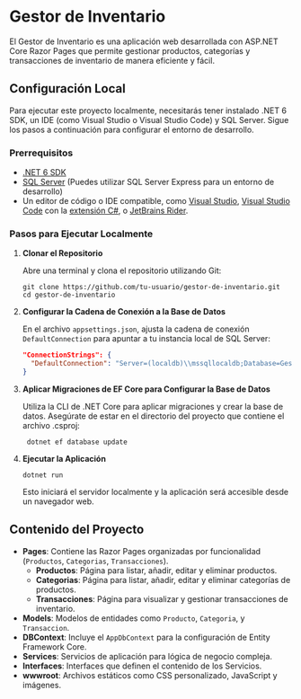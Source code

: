 # Gestor de Inventario

El Gestor de Inventario es una aplicación web desarrollada con ASP.NET Core Razor Pages que permite gestionar productos, categorías y transacciones de inventario de manera eficiente y fácil.

## Configuración Local

Para ejecutar este proyecto localmente, necesitarás tener instalado .NET 6 SDK, un IDE (como Visual Studio o Visual Studio Code) y SQL Server. Sigue los pasos a continuación para configurar el entorno de desarrollo.

### Prerrequisitos

- [.NET 6 SDK](https://dotnet.microsoft.com/download/dotnet/6.0)
- [SQL Server](https://www.microsoft.com/en-us/sql-server/sql-server-downloads) (Puedes utilizar SQL Server Express para un entorno de desarrollo)
- Un editor de código o IDE compatible, como [Visual Studio](https://visualstudio.microsoft.com/vs/), [Visual Studio Code](https://code.visualstudio.com/) con la [extensión C#](https://marketplace.visualstudio.com/items?itemName=ms-dotnettools.csharp), o [JetBrains Rider](https://www.jetbrains.com/rider/).

### Pasos para Ejecutar Localmente

1. **Clonar el Repositorio**

   Abre una terminal y clona el repositorio utilizando Git:
   ```
   git clone https://github.com/tu-usuario/gestor-de-inventario.git
   cd gestor-de-inventario
   ```

2. **Configurar la Cadena de Conexión a la Base de Datos**

   En el archivo `appsettings.json`, ajusta la cadena de conexión `DefaultConnection` para apuntar a tu instancia local de SQL Server:
   
   ```json
   "ConnectionStrings": {
     "DefaultConnection": "Server=(localdb)\\mssqllocaldb;Database=GestorInventarioDb;Trusted_Connection=True;MultipleActiveResultSets=true"
   }
   ```
3. **Aplicar Migraciones de EF Core para Configurar la Base de Datos**
   
   Utiliza la CLI de .NET Core para aplicar migraciones y crear la base de datos. Asegúrate de estar en el directorio del proyecto que contiene el archivo .csproj:

   ```
    dotnet ef database update
   ```

4. **Ejecutar la Aplicación**

   ```
   dotnet run
   ```

   Esto iniciará el servidor localmente y la aplicación será accesible desde un navegador web.



## Contenido del Proyecto

- **Pages**: Contiene las Razor Pages organizadas por funcionalidad (`Productos`, `Categorias`, `Transacciones`).
  - **Productos**: Página para listar, añadir, editar y eliminar productos.
  - **Categorias**: Página para listar, añadir, editar y eliminar categorías de productos.
  - **Transacciones**: Página para visualizar y gestionar transacciones de inventario.
- **Models**: Modelos de entidades como `Producto`, `Categoria`, y `Transaccion`.
- **DBContext**: Incluye el `AppDbContext` para la configuración de Entity Framework Core.
- **Services**: Servicios de aplicación para lógica de negocio compleja.
- **Interfaces**: Interfaces que definen el contenido de los Servicios.
- **wwwroot**: Archivos estáticos como CSS personalizado, JavaScript y imágenes.



